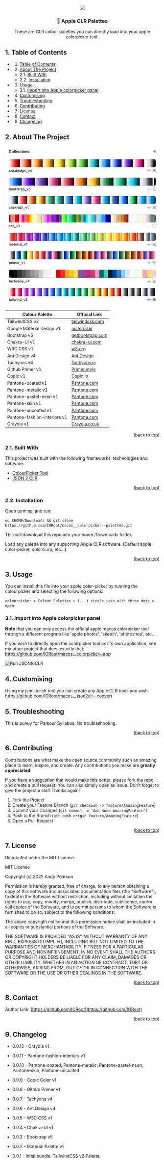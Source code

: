 
<div id="top"></div>

<div align="center">


<img src="https://svg-rewriter.sachinraja.workers.dev/?url=https%3A%2F%2Fcdn.jsdelivr.net%2Fnpm%2F%40mdi%2Fsvg%406.7.96%2Fsvg%2Fpalette.svg&fill=%234ADE80&width=200px&height=200px" style="width:200px;"/>

<h3 align="center">🌈 Apple CLR Palettes</h3>

<p align="center">
    These are CLR colour palettes you can directly load into your apple colorpicker tool.
</p>    
</div>

##  1. <a name='TableofContents'></a>Table of Contents


* 1. [Table of Contents](#TableofContents)
* 2. [About The Project](#AboutTheProject)
	* 2.1. [Built With](#BuiltWith)
	* 2.2. [Installation](#Installation)
* 3. [Usage](#Usage)
	* 3.1. [Import into Apple colorpicker panel](#ImportintoApplecolorpickerpanel)
* 4. [ Customising](#Customising)
* 5. [Troubleshooting](#Troubleshooting)
* 6. [Contributing](#Contributing)
* 7. [License](#License)
* 8. [Contact](#Contact)
* 9. [Changelog](#Changelog)


##  2. <a name='AboutTheProject'></a>About The Project


![Run JSONtoCLR](https://github.com/IORoot/macos__colorpicker--palettes/blob/497615f3405de477f3322fe77f0336acfff854b4/docs/collections.png?raw=true)

| Colour Palette     | Official Link                                                 |
| ------------------ | ------------------------------------------------------------ |
| TailwindCSS v2     | [tailwindcss.com](https://tailwindcss.com/docs/customizing-colors)              |
| Google Material Design v1 | [material.io](https://material.io/design/color/the-color-system.html#tools-for-picking-colors) |
| Bootstrap v5       | [getbootstrap.com](https://getbootstrap.com/docs/5.0/customize/color/)           |
| Chakra-UI v1       | [chakra-ui.com](https://chakra-ui.com/) |
| W3C CSS v1         | [w3.org](https://www.w3.org/wiki/CSS/Properties/color/keywords) |
| Ant.Design v4      | [Ant.Design](https://ant.design/docs/spec/colors) |
| Tachyons v4        | [Tachyons.io](https://tachyons.io/#principles) |
| Github Primer v1   | [Primer.style](https://primer.style/css/support/color-system) |
| Copic v1           | [Copic.jp](https://copic.jp/en/color/) |
| Pantone-coated v1  | [Pantone.com](https://www.pantone.com/uk/en/topic/swatches-chips-sheets) |
| Pantone-metalic v1  | [Pantone.com](https://www.pantone.com/uk/en/topic/swatches-chips-sheets) |
| Pantone-pastel-neon v1  | [Pantone.com](https://www.pantone.com/uk/en/topic/swatches-chips-sheets) |
| Pantone-skin v1  | [Pantone.com](https://www.pantone.com/uk/en/topic/swatches-chips-sheets) |
| Pantone-uncoated v1  | [Pantone.com](https://www.pantone.com/uk/en/topic/swatches-chips-sheets) |
| Pantone-fashion-interiors v1  | [Pantone.com](https://www.pantone.com/uk/en/topic/swatches-chips-sheets) |
| Crayola v1 | [Crayola.co.uk](http://www.crayola.co.uk/) |


<p align="right">(<a href="#top">back to top</a>)</p>


###  2.1. <a name='BuiltWith'></a>Built With

This project was built with the following frameworks, technologies and software.

* [ColourPicker Tool](https://github.com/IORoot/macos__colorpicker--app)
* [JSON 2 CLR](https://github.com/IORoot/macos__json2clr--convert)

<p align="right">(<a href="#top">back to top</a>)</p>


###  2.2. <a name='Installation'></a>Installation


Open terminal and run:
```
cd $HOME/Downloads && git clone https://github.com/IORoot/macos__colorpicker--palettes.git
```
This will download this repo into your home /Downloads folder.

Load any palette into any supporting Apple CLR software. (Default apple color-picker, colorslurp, etc...)


<p align="right">(<a href="#top">back to top</a>)</p>


##  3. <a name='Usage'></a>Usage


You can install this file into your apple color-picker by running the colourpicker and selecting the following options:

```
colourpicker > Colour Palettes > (...) circle icon with three dots > open
```

###  3.1. <a name='ImportintoApplecolorpickerpanel'></a>Import into Apple colorpicker panel

**Note** that you can only access the official apple macos colorpicker tool through a different program like 'apple photos', 'sketch', 'photoshop', etc..

If you wish to directly open the colorpicker tool as it's own application, see my other project that does exactly that:
https://github.com/IORoot/macos__colorpicker--app


![Run JSONtoCLR](https://github.com/IORoot/macos__colorpicker--palettes/blob/ee62f0dbd737b03c75aa43ea0fe0d8a00debf82c/docs/video_loadclr.gif?raw=true)


##  4. <a name='Customising'></a> Customising

Using my json-to-clr tool you can create any Apple CLR tools you wish. 
https://github.com/IORoot/macos__json2clr--convert

##  5. <a name='Troubleshooting'></a>Troubleshooting

This is purely for Parkour Syllabus. No troubleshooting.

<p align="right">(<a href="#top">back to top</a>)</p>


##  6. <a name='Contributing'></a>Contributing

Contributions are what make the open source community such an amazing place to learn, inspire, and create. Any contributions you make are **greatly appreciated**.

If you have a suggestion that would make this better, please fork the repo and create a pull request. You can also simply open an issue.
Don't forget to give the project a star! Thanks again!

1. Fork the Project
2. Create your Feature Branch (`git checkout -b feature/AmazingFeature`)
3. Commit your Changes (`git commit -m 'Add some AmazingFeature'`)
4. Push to the Branch (`git push origin feature/AmazingFeature`)
5. Open a Pull Request

<p align="right">(<a href="#top">back to top</a>)</p>



##  7. <a name='License'></a>License

Distributed under the MIT License.

MIT License

Copyright (c) 2022 Andy Pearson

Permission is hereby granted, free of charge, to any person obtaining a copy
of this software and associated documentation files (the "Software"), to deal
in the Software without restriction, including without limitation the rights
to use, copy, modify, merge, publish, distribute, sublicense, and/or sell
copies of the Software, and to permit persons to whom the Software is
furnished to do so, subject to the following conditions:

The above copyright notice and this permission notice shall be included in all
copies or substantial portions of the Software.

THE SOFTWARE IS PROVIDED "AS IS", WITHOUT WARRANTY OF ANY KIND, EXPRESS OR
IMPLIED, INCLUDING BUT NOT LIMITED TO THE WARRANTIES OF MERCHANTABILITY,
FITNESS FOR A PARTICULAR PURPOSE AND NONINFRINGEMENT. IN NO EVENT SHALL THE
AUTHORS OR COPYRIGHT HOLDERS BE LIABLE FOR ANY CLAIM, DAMAGES OR OTHER
LIABILITY, WHETHER IN AN ACTION OF CONTRACT, TORT OR OTHERWISE, ARISING FROM,
OUT OF OR IN CONNECTION WITH THE SOFTWARE OR THE USE OR OTHER DEALINGS IN THE
SOFTWARE.

<p align="right">(<a href="#top">back to top</a>)</p>



##  8. <a name='Contact'></a>Contact

Author Link: [https://github.com/IORoot](https://github.com/IORoot)

<p align="right">(<a href="#top">back to top</a>)</p>

##  9. <a name='Changelog'></a>Changelog


- 0.0.12 - Crayola v1

- 0.0.11 - Pantone-fashion-interiors v1

- 0.0.10 - Pantone-coated, Pantone-metalic, Pantone-pastel-neon, Pantone-skin, Pantone-uncoated

- 0.0.9 - Copic Color v1

- 0.0.8 - Github Primer v1

- 0.0.7 - Tachyons v4

- 0.0.6 - Ant.Design v4

- 0.0.5 - W3C CSS v1

- 0.0.4 - Chakra-UI v1

- 0.0.3 - Bootstrap v5

- 0.0.2 - Material Palette v1

- 0.0.1 - Inital bundle. TailwindCSS v2 Palette.
